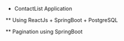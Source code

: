 * ContactList Application

** Using ReactJs + SpringBoot + PostgreSQL 

** Pagination using SpringBoot

